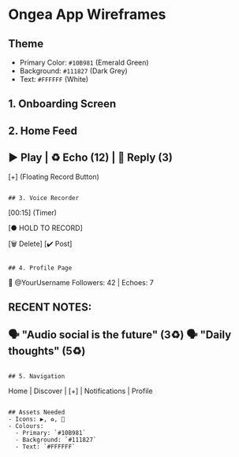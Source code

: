 # Ongea App Wireframes

## Theme
- Primary Color: `#10B981` (Emerald Green)
- Background: `#111827` (Dark Grey)
- Text: `#FFFFFF` (White)

## 1. Onboarding Screen

## 2. Home Feed
▶️ Play | ♻️ Echo (12) | 💬 Reply (3)
-------------------------

[+] (Floating Record Button)
```

## 3. Voice Recorder
```
[00:15] (Timer)

[● HOLD TO RECORD]

[🗑️ Delete] [✔️ Post]
```

## 4. Profile Page
```
👤 @YourUsername
Followers: 42 | Echoes: 7

RECENT NOTES:
-------------------------
🗣️ "Audio social is the future" (3♻️)
🗣️ "Daily thoughts" (5♻️)
-------------------------
```

## 5. Navigation
```
Home | Discover | [+] | Notifications | Profile
```

## Assets Needed
- Icons: ▶️, ♻️, 💬
- Colours: 
  - Primary: `#10B981`
  - Background: `#111827`
  - Text: `#FFFFFF`
```
